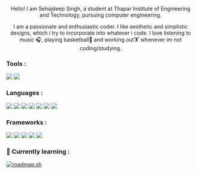 <p align="center">
Hello! I am Sehajdeep Singh, a student at Thapar Institute of Engineering and Technology, pursuing computer engineering.</p>

<p align="center">I am a passionate and enthusiastic coder. I like aesthetic and simplistic designs, which i try to incorporate into whatever i code.
I love listening to music 🎧, playing basketball🏀 and working out🏋 whenever im not coding/studying.</p>

<h3> Tools :</h3>
<div display="flex gap-2">
<img src="https://img.shields.io/badge/Visual_Studio_Code-0078D4?style=for-the-badge&logo=visual%20studio%20code&logoColor=white"></img>
<img src="https://img.shields.io/badge/Notepad++-90E59A.svg?style=for-the-badge&logo=notepad%2B%2B&logoColor=black"></img>
</div>
<h3> Languages :</h3>
<div display="flex gap-2">
<img src="https://img.shields.io/badge/Python-14354C?style=for-the-badge&logo=python&logoColor=white">
<img src="https://img.shields.io/badge/C++-%2300599C.svg?logo=c%2B%2B&logoColor=white">
<img src="https://img.shields.io/badge/C-00599C?style=for-the-badge&logo=c&logoColor=white">
<img src="https://img.shields.io/badge/MySQL-00000F?style=for-the-badge&logo=mysql&logoColor=white">
<img src="https://img.shields.io/badge/HTML5-E34F26?style=for-the-badge&logo=html5&logoColor=white">
<img src="https://img.shields.io/badge/CSS3-1572B6?style=for-the-badge&logo=css3&logoColor=white">
<img src="https://img.shields.io/badge/JavaScript-323330?style=for-the-badge&logo=javascript&logoColor=F7DF1E">
</div>
<h3> Frameworks :</h3>
<div display="flex gap-2">
<img src="https://img.shields.io/badge/React-%2320232a.svg?logo=react&logoColor=%2361DAFB">
<img src="https://img.shields.io/badge/Tailwind%20CSS-%2338B2AC.svg?logo=tailwind-css&logoColor=white">
<img src="https://img.shields.io/badge/Vite-646CFF?logo=vite&logoColor=fff">
<img src="https://img.shields.io/badge/Express.js-%23404d59.svg?logo=express&logoColor=%2361DAFB">
<img src="https://img.shields.io/badge/Node.js-6DA55F?logo=node.js&logoColor=white">
</div>
<h3> 🔎 Currently learning :</h3>
<a href="https://roadmap.sh"><img src="https://roadmap.sh/card/tall/6672696adf3918909e29a73f?variant=dark&roadmaps=datastructures-and-algorithms" alt="roadmap.sh"/></a>
